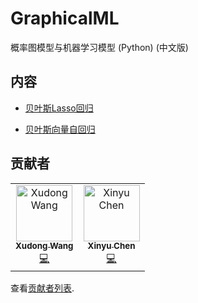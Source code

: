 # GraphicalML

概率图模型与机器学习模型 (Python) (中文版)

## 内容
- [贝叶斯Lasso回归](xxxx)

- [贝叶斯向量自回归](xxxx)


## 贡献者

<table>
  <tr>
    <td align="center"><a href="https://github.com/
Martina1024"><img src="https://github.com/
Martina1024.png?size=90" width="90px;" alt="Xudong Wang"/><br /><sub><b>Xudong Wang</b></sub></a><br /><a href="https://github.com/mobility-computing/GraphicalML/commits?author=
Martina1024" title="Code">💻</a></td>
    <td align="center"><a href="https://github.com/xinychen"><img src="https://github.com/xinychen.png?size=90" width="90px;" alt="Xinyu Chen"/><br /><sub><b>Xinyu Chen</b></sub></a><br /><a href="https://github.com/mobility-computing/GraphicalML/commits?author=xinychen" title="Code">💻</a></td>
  </tr>
</table>

查看[贡献者列表](https://github.com/mobility-computing/GrapicalML/graphs/contributors).
